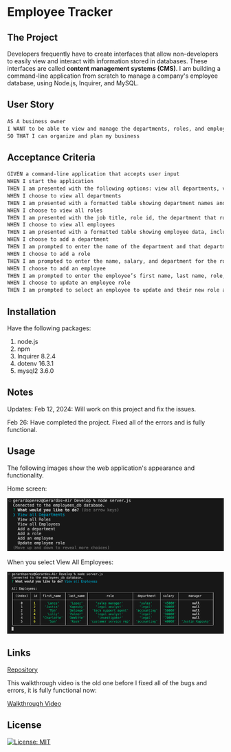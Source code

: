 # Employee Tracker

## The Project

Developers frequently have to create interfaces that allow non-developers to easily view and interact with information stored in databases. These interfaces are called **content management systems (CMS)**. I am building a command-line application from scratch to manage a company's employee database, using Node.js, Inquirer, and MySQL.

## User Story

```md
AS A business owner
I WANT to be able to view and manage the departments, roles, and employees in my company
SO THAT I can organize and plan my business
```

## Acceptance Criteria

```md
GIVEN a command-line application that accepts user input
WHEN I start the application
THEN I am presented with the following options: view all departments, view all roles, view all employees, add a department, add a role, add an employee, and update an employee role
WHEN I choose to view all departments
THEN I am presented with a formatted table showing department names and department ids
WHEN I choose to view all roles
THEN I am presented with the job title, role id, the department that role belongs to, and the salary for that role
WHEN I choose to view all employees
THEN I am presented with a formatted table showing employee data, including employee ids, first names, last names, job titles, departments, salaries, and managers that the employees report to
WHEN I choose to add a department
THEN I am prompted to enter the name of the department and that department is added to the database
WHEN I choose to add a role
THEN I am prompted to enter the name, salary, and department for the role and that role is added to the database
WHEN I choose to add an employee
THEN I am prompted to enter the employee’s first name, last name, role, and manager, and that employee is added to the database
WHEN I choose to update an employee role
THEN I am prompted to select an employee to update and their new role and this information is updated in the database 
```

## Installation

Have the following packages: 

1. node.js
2. npm
3. Inquirer 8.2.4
4. dotenv 16.3.1
5. mysql2 3.6.0

## Notes

Updates: 
Feb 12, 2024: Will work on this project and fix the issues. 

Feb 26: Have completed the project. Fixed all of the errors and is fully functional. 

## Usage

The following images show the web application's appearance and functionality. 

Home screen: 

![Home](./Assets/Images/Home.png) 

When you select View All Employees: 

![View All Employees Database](./Assets/Images/DB.png) 

## Links

[Repository](https://github.com/Gera1313/employee-tracker)

This walkthrough video is the old one before I fixed all of the bugs and errors, it is fully functional now:

[Walkthrough Video](https://youtu.be/MP4zhBCbCsM)

## License

[![License: MIT](https://img.shields.io/badge/License-MIT-yellow.svg)](https://opensource.org/licenses/MIT)
